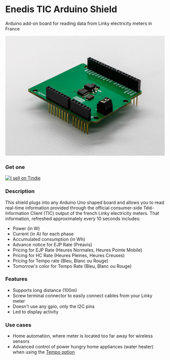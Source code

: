 # Enedis TIC Arduino Shield
Arduino add-on board for reading data from Linky electricity meters in France

[![Preview](doc/preview.jpg)](https://www.tindie.com/products/sitronlabs/enedis-tic-arduino-shield/)

### Get one
<a href="https://www.tindie.com/products/sitronlabs/enedis-tic-arduino-shield/?ref=offsite_badges&utm_source=sellers_sitronlabs&utm_medium=badges&utm_campaign=badge_small"><img src="https://d2ss6ovg47m0r5.cloudfront.net/badges/tindie-smalls.png" alt="I sell on Tindie" width="200" height="55"></a>

### Description
This shield plugs into any Arduino Uno shaped board and allows you to read real-time information provided through the official consumer-side Télé-Information Client (TIC) output of the french Linky electricity meters. That information, refreshed approximately every 10 seconds includes:

- Power (in W)
- Current (in A) for each phase
- Accumulated consumption (in Wh)
- Advance notice for EJP Rate (Préavis)
- Pricing for EJP Rate (Heures Normales, Heures Pointe Mobile)
- Pricing for HC Rate (Heures Pleines, Heures Creuses)
- Pricing for Tempo rate (Bleu, Blanc ou Rouge)
- Tomorrow's color for Tempo Rate (Bleu, Blanc ou Rouge)

### Features
- Supports long distance (100m)
- Screw terminal connector to easily connect cables from your Linky meter
- Doesn't use any gpio, only the I2C pins
- Led to display activity

### Use cases
- Home automation, where meter is located too far away for wireless sensors
- Advanced control of power hungry home appliances (water heater) when using the [Tempo option](https://particulier.edf.fr/fr/accueil/gestion-contrat/options/tempo/details.html)

